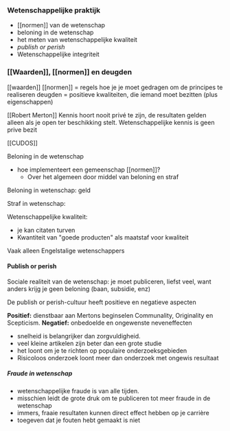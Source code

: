 
### Wetenschappelijke praktijk

- [[normen]] van de wetenschap
- beloning in de wetenschap
- het meten van wetenschappelijke kwaliteit
- *publish or perish*
- Wetenschappelijke integriteit

### [[Waarden]], [[normen]] en deugden
[[waarden]]
[[normen]] = regels hoe je je moet gedragen om de principes te realiseren
deugden = positieve kwaliteiten, die iemand moet bezitten (plus eigenschappen)


[[Robert Merton]]
Kennis hoort nooit privé te zijn, de resultaten gelden alleen als je open ter beschikking stelt.
Wetenschappelijke kennis is geen prive bezit

[[CUDOS]]

Beloning in de wetenschap
- hoe implementeert een gemeenschap [[normen]]?
	- Over het algemeen door middel van beloning en straf

Beloning in wetenschap: geld

Straf in wetenschap: 


Wetenschappelijke kwaliteit:
- je kan citaten turven
- Kwantiteit van "goede producten" als maatstaf voor kwaliteit

Vaak alleen Engelstalige wetenschappers


#### Publish or perish
Sociale realiteit van de wetenschap: je moet publiceren, liefst veel, want anders krijg je geen beloning (baan, subsidie, enz)

De publish or perish-cultuur heeft positieve en negatieve aspecten

**Positief:** dienstbaar aan Mertons beginselen Communality, Originality en Scepticism.
**Negatief:** onbedoelde en ongewenste neveneffecten

- snelheid is belangrijker dan zorgvuldigheid.
- veel kleine artikelen zijn beter dan een grote studie
- het loont om je te richten op populaire onderzoeksgebieden
- Risicoloos onderzoek loont meer dan onderzoek met ongewis resultaat


##### Fraude in wetenschap
- wetenschappelijke fraude is van alle tijden.
- misschien leidt de grote druk om te publiceren tot meer fraude in de wetenschap
- immers, fraaie resultaten kunnen direct effect hebben op je carrière
- toegeven dat je fouten hebt gemaakt is niet 

